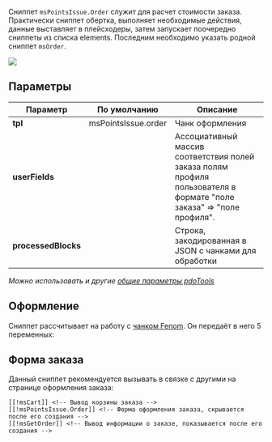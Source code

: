 Сниппет `msPointsIssue.Order` служит для расчет стоимости заказа. Практически сниппет обертка, выполняет необходимые действия, данные выставляет в плейсходеры, затем запускает поочередно сниппеты из списка elements. Последним необходимо указать родной сниппет `msOrder`.

[![](https://file.modx.pro/files/4/f/d/4fd49fd13aea3c258b83d37597d5b0bcs.jpg)](https://file.modx.pro/files/4/f/d/4fd49fd13aea3c258b83d37597d5b0bc.png)

## Параметры

Параметр            | По умолчанию        | Описание
--------------------|---------------------|---------------------------------------------
**tpl**             | msPointsIssue.order | Чанк оформления
**userFields**      |                     | Ассоциативный массив соответствия полей заказа полям профиля пользователя в формате "поле заказа" => "поле профиля".
**processedBlocks** |                     | Строка, закодированная в JSON с чанками для обработки

*Можно использовать и другие [общие параметры pdoTools][0104]*

## Оформление
Сниппет рассчитывает на работу с [чанком Fenom][010103]. Он передаёт в него 5 переменных:

## Форма заказа
Данный сниппет рекомендуется вызывать в связке с другими на странице оформления заказа:
```
[[!msCart]] <!-- Вывод корзины заказа -->
[[!msPointsIssue.Order]] <!-- Форма оформления заказа, скрывается после его создания -->
[[!msGetOrder]] <!-- Вывод информации о заказе, показывается после его создания -->
```

[0104]: /ru/01_Компоненты/01_pdoTools/04_Общие_параметры.md
[0101]: /ru/01_Компоненты/01_pdoTools/
[010103]: /ru/01_Компоненты/01_pdoTools/03_Парсер.md
[010101]: /ru/01_Компоненты/01_pdoTools/01_Сниппеты/01_pdoResources.md